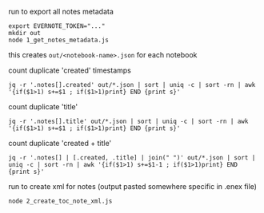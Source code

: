 
run to export all notes metadata
```shell
export EVERNOTE_TOKEN="..."
mkdir out
node 1_get_notes_metadata.js
```
this creates `out/<notebook-name>.json` for each notebook

count duplicate 'created' timestamps
```shell
jq -r '.notes[].created' out/*.json | sort | uniq -c | sort -rn | awk '{if($1>1) s+=$1 ; if($1>1)print} END {print s}'
```

count duplicate 'title' 
```shell
jq -r '.notes[].title' out/*.json | sort | uniq -c | sort -rn | awk '{if($1>1) s+=$1 ; if($1>1)print} END {print s}'
```

count duplicate 'created + title'
```shell
jq -r '.notes[] | [.created, .title] | join(" ")' out/*.json | sort | uniq -c | sort -rn | awk '{if($1>1) s+=$1-1 ; if($1>1)print} END {print s}'
```

run to create xml for notes (output pasted somewhere specific in .enex file)
```shell
node 2_create_toc_note_xml.js
```